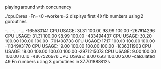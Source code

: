 playing around with concurrency

./cpuCores -Fn=40 -workers=2  displays first 40 fib numbers using 2 goroutines

-...
-...
-...
-165580141        CPU USAGE: 31.31 100.00 98.99 100.00 
-267914296        CPU USAGE: 31.31 100.00 98.99 100.00 
-433494437        CPU USAGE: 20.20 100.00 100.00 100.00 
-701408733        CPU USAGE: 17.17 100.00 100.00 100.00 
-1134903170       CPU USAGE: 19.00 100.00 100.00 100.00 
-1836311903       CPU USAGE: 18.00 100.00 100.00 100.00 
-2971215073       CPU USAGE: 9.00 100.00 100.00 10.10 
-4807526976       CPU USAGE: 8.00 6.93 100.00 5.00 
-calculated 49 Fn numbers using 3 goroutines in 37.701888812s
 
